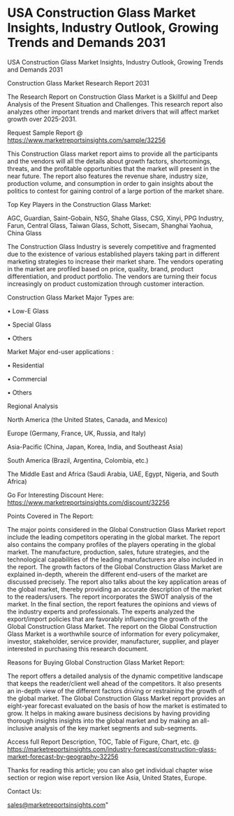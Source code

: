 # USA Construction Glass Market Insights, Industry Outlook, Growing Trends and Demands 2031
 USA Construction Glass Market Insights, Industry Outlook, Growing Trends and Demands 2031

Construction Glass Market Research Report 2031

The Research Report on Construction Glass Market is a Skillful and Deep Analysis of the Present Situation and Challenges. This research report also analyzes other important trends and market drivers that will affect market growth over 2025-2031.

Request Sample Report @ https://www.marketreportsinsights.com/sample/32256

This Construction Glass market report aims to provide all the participants and the vendors will all the details about growth factors, shortcomings, threats, and the profitable opportunities that the market will present in the near future. The report also features the revenue share, industry size, production volume, and consumption in order to gain insights about the politics to contest for gaining control of a large portion of the market share.

Top Key Players in the Construction Glass Market:

AGC, Guardian, Saint-Gobain, NSG, Shahe Glass, CSG, Xinyi, PPG Industry, Farun, Central Glass, Taiwan Glass, Schott, Sisecam, Shanghai Yaohua, China Glass

The Construction Glass Industry is severely competitive and fragmented due to the existence of various established players taking part in different marketing strategies to increase their market share. The vendors operating in the market are profiled based on price, quality, brand, product differentiation, and product portfolio. The vendors are turning their focus increasingly on product customization through customer interaction.

Construction Glass Market Major Types are:

• Low-E Glass

• Special Glass

• Others

Market Major end-user applications :

• Residential

• Commercial

• Others

Regional Analysis

North America (the United States, Canada, and Mexico)

Europe (Germany, France, UK, Russia, and Italy)

Asia-Pacific (China, Japan, Korea, India, and Southeast Asia)

South America (Brazil, Argentina, Colombia, etc.)

The Middle East and Africa (Saudi Arabia, UAE, Egypt, Nigeria, and South Africa)

Go For Interesting Discount Here: https://www.marketreportsinsights.com/discount/32256

Points Covered in The Report:

The major points considered in the Global Construction Glass Market report include the leading competitors operating in the global market.
The report also contains the company profiles of the players operating in the global market.
The manufacture, production, sales, future strategies, and the technological capabilities of the leading manufacturers are also included in the report.
The growth factors of the Global Construction Glass Market are explained in-depth, wherein the different end-users of the market are discussed precisely.
The report also talks about the key application areas of the global market, thereby providing an accurate description of the market to the readers/users.
The report incorporates the SWOT analysis of the market. In the final section, the report features the opinions and views of the industry experts and professionals. The experts analyzed the export/import policies that are favorably influencing the growth of the Global Construction Glass Market.
The report on the Global Construction Glass Market is a worthwhile source of information for every policymaker, investor, stakeholder, service provider, manufacturer, supplier, and player interested in purchasing this research document.

Reasons for Buying Global Construction Glass Market Report:

The report offers a detailed analysis of the dynamic competitive landscape that keeps the reader/client well ahead of the competitors.
It also presents an in-depth view of the different factors driving or restraining the growth of the global market.
The Global Construction Glass Market report provides an eight-year forecast evaluated on the basis of how the market is estimated to grow.
It helps in making aware business decisions by having providing thorough insights insights into the global market and by making an all-inclusive analysis of the key market segments and sub-segments.

Access full Report Description, TOC, Table of Figure, Chart, etc. @ https://marketreportsinsights.com/industry-forecast/construction-glass-market-forecast-by-geography-32256

Thanks for reading this article; you can also get individual chapter wise section or region wise report version like Asia, United States, Europe.

Contact Us:

sales@marketreportsinsights.com"
